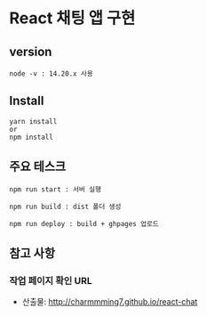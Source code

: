 # React 채팅 앱 구현

## version

```
node -v : 14.20.x 사용

```

## Install
```
yarn install
or
npm install
```

## 주요 테스크
```
npm run start : 서버 실행

npm run build : dist 폴더 생성

npm run deploy : build + ghpages 업로드
```

## 참고 사항

### 작업 페이지 확인 URL
- 산출물: http://charmmming7.github.io/react-chat
